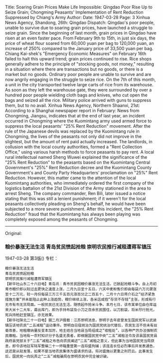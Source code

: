 Title: Soaring Grain Prices Make Life Impossible: Qingdao Poor Rise Up to Seize Grain; Chongming Peasants' Implementation of Rent Reduction Suppressed by Chiang's Army
Author:
Date: 1947-03-28
Page: 3
Xinhua News Agency, Shandong, 26th: Qingdao Dispatch: Qingdao's poor people, unable to survive due to soaring grain prices, have launched a struggle to seize grain. Since the beginning of last month, grain prices in Qingdao have risen at an even faster pace. From February 9th to 15th, in just six days, the price of wheat flour soared from 60,000 yuan per bag to 120,000 yuan, an increase of 250% compared to the January price of 33,500 yuan per bag. Chiang Kai-shek's "Emergency Economic Measures" on February 16th failed to halt this upward trend; grain prices continued to rise. Rice shops generally adhere to the principle of "stocking goods, not money," resulting in a situation where there are transactions but no goods, or there is a market but no goods. Ordinary poor people are unable to survive and are now angrily engaging in the struggle to seize rice. On the 7th of this month, a unit in the city transported twelve large carts of rice from its warehouse. As soon as they left the warehouse gate, they were surrounded by over a hundred poor people wielding cloth bags and knives, who cut open the bags and seized all the rice. Military police arrived with guns to suppress them, but to no avail.
    Xinhua News Agency, Northern Shaanxi, 21st: According to a Shanghai newspaper report in February: News from Chongming, Jiangsu, indicates that at the end of last year, an incident occurred in Chongming where the Kuomintang army used armed force to suppress the local peasants' "25% Rent Reduction" movement. After the rule of the Japanese devils was replaced by the Kuomintang rule in Chongming, the lives of the peasants not only did not improve in the slightest, but the amount of rent paid actually increased. The landlords, in collusion with the local county authorities, formed a "Rent Collection Office," using various harsh methods to force peasants to pay rent. A local rural intellectual named Sheng Wuwei explained the significance of the "25% Rent Reduction" to the peasants based on the Kuomintang Central Government's "25%" Rent Reduction decree and the Kuomintang County Government's and County Party Headquarters' proclamation on "25%" Rent Reduction. However, this matter came to the attention of the local Kuomintang authorities, who immediately ordered the first company of the logistics battalion of the 21st Division of the Army stationed in the area to arrest Sheng. The company commander, Ren Bili, later issued a notice stating that this was still a lenient punishment; if it weren't for the local peasants collectively pleading on Sheng's behalf, he would have been subjected to a more severe punishment. After this incident, the "25% Rent Reduction" fraud that the Kuomintang has always been playing was completely exposed among the peasants of Chongming.



<hr /> 

Original: 


### 粮价暴涨无法生活  青岛贫民愤起抢粮  崇明农民推行减租遭蒋军镇压

1947-03-28
第3版()
专栏：

    粮价暴涨无法生活
    青岛贫民愤起抢粮
    崇明农民推行减租遭蒋军镇压
    【新华社山东二十六日电】青岛讯：青市贫民因粮价暴涨无法生活，已掀起抢粮斗争。自上月初青市粮价即以较过去更快之速度上涨，二月九日至十五日，六天中麦粉售价即由每袋六万元骤涨至十二万元，较一月份每袋三万三千五百元涨百分之二百五十，二月十六日蒋介石之“经济紧急措施方案”并未能阻止此种上涨趋势，粮价继续上涨，各米店咸抱“存货不存钱”主张，形成有行无市有市无货局面。一般贫民已无法生活，随愤起作抢米斗争。本月七日，该市某单位由仓库运来大米十二大车，甫出库门，即为手持布袋及小刀之百余贫民围住，以刀割袋，将米尽行抢光，宪兵持枪赶至镇压，亦无效果。
    【新华社陕北二十一日电】据二月沪报载：江苏崇明消息，崇明于去年底曾发生国民党军以武装镇压该地农民“二五减租”运动事件。崇明自日寇统治为国民党统治代替后，农民生活不但未有丝毫改善，地租缴纳量反变本加厉，地主结合当地县当局组成之“收租处”，以各种严厉办法强制农民缴租。当地有一农村知识分子名盛无畏者，即根据国民党中央“二五”减租法令及该县国民党县政府县党部关于“二五”减租之布告向农民阐述“二五”减租之意义，但此事为当地国民党当局获息，即令该地驻军陆军整编二十一师辎重营第一连将盛拘捕；该连连长任必烈事后并发表通告，这还是从轻发落，如果不是当地农民集体为盛请求的话，将对盛施以更重之刑罚云。此事发生后，国民党一向玩弄之“二五”减租骗局在崇明农民中完全被识破。
